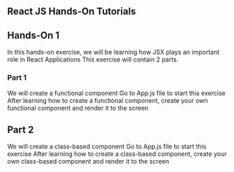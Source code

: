 ## React JS Hands-On Tutorials


## Hands-On 1
In this hands-on exercise, we will be learning how JSX plays an important role in React Applications
This exercise will contain 2 parts.

### Part 1
We will create a functional component
Go to App.js file to start this exercise
After learning how to create a functional component, create your own functional component and render it to the screen

## Part 2
We will create a class-based component
Go to App.js file to start this exercise
After learning how to create a class-based component, create your own class-based component and render it to the screen
 

